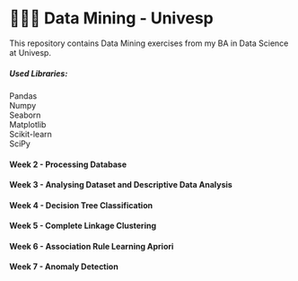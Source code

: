 # 👩🏻‍💻 Data Mining - Univesp

This repository contains Data Mining exercises from my BA in Data Science at Univesp.

##### Used Libraries:

Pandas <br>
Numpy <br>
Seaborn <br>
Matplotlib <br>
Scikit-learn <br>
SciPy

#### Week 2 - Processing Database

#### Week 3 - Analysing Dataset and Descriptive Data Analysis

#### Week 4 - Decision Tree Classification

#### Week 5 - Complete Linkage Clustering

#### Week 6 - Association Rule Learning Apriori

#### Week 7 - Anomaly Detection
